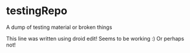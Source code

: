 # testingRepo
A dump of testing material or broken things

This line was written using droid edit!
Seems to be working :)
Or perhaps not!